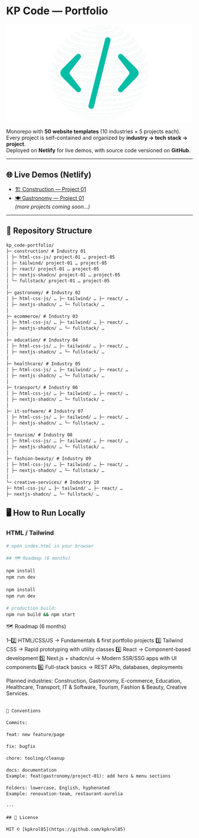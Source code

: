 # KP Code — Portfolio

![KP Code Logo](assets/LOGO-1200x630.png)

Monorepo with **50 website templates** (10 industries × 5 projects each).  
Every project is self-contained and organized by **industry → tech stack → project**.  
Deployed on **Netlify** for live demos, with source code versioned on **GitHub**.

---

## 🌐 Live Demos (Netlify)

- [🏗 Construction — Project 01](https://construction-project-01.netlify.app)  
- [🍽 Gastronomy — Project 01](https://gastronomy-project-01.netlify.app)  
*(more projects coming soon…)*

---

## 📂 Repository Structure

```
kp_code-portfolio/
├─ construction/ # Industry 01
│ ├─ html-css-js/ project-01 … project-05
│ ├─ tailwind/ project-01 … project-05
│ ├─ react/ project-01 … project-05
│ ├─ nextjs-shadcn/ project-01 … project-05
│ └─ fullstack/ project-01 … project-05
│
├─ gastronomy/ # Industry 02
│ ├─ html-css-js/ … ├─ tailwind/ … ├─ react/ …
│ ├─ nextjs-shadcn/ … └─ fullstack/ …
│
├─ ecommerce/ # Industry 03
│ ├─ html-css-js/ … ├─ tailwind/ … ├─ react/ …
│ ├─ nextjs-shadcn/ … └─ fullstack/ …
│
├─ education/ # Industry 04
│ ├─ html-css-js/ … ├─ tailwind/ … ├─ react/ …
│ ├─ nextjs-shadcn/ … └─ fullstack/ …
│
├─ healthcare/ # Industry 05
│ ├─ html-css-js/ … ├─ tailwind/ … ├─ react/ …
│ ├─ nextjs-shadcn/ … └─ fullstack/ …
│
├─ transport/ # Industry 06
│ ├─ html-css-js/ … ├─ tailwind/ … ├─ react/ …
│ ├─ nextjs-shadcn/ … └─ fullstack/ …
│
├─ it-software/ # Industry 07
│ ├─ html-css-js/ … ├─ tailwind/ … ├─ react/ …
│ ├─ nextjs-shadcn/ … └─ fullstack/ …
│
├─ tourism/ # Industry 08
│ ├─ html-css-js/ … ├─ tailwind/ … ├─ react/ …
│ ├─ nextjs-shadcn/ … └─ fullstack/ …
│
├─ fashion-beauty/ # Industry 09
│ ├─ html-css-js/ … ├─ tailwind/ … ├─ react/ …
│ ├─ nextjs-shadcn/ … └─ fullstack/ …
│
└─ creative-services/ # Industry 10
├─ html-css-js/ … ├─ tailwind/ … ├─ react/ …
├─ nextjs-shadcn/ … └─ fullstack/ …

```

## 🖥 How to Run Locally

### HTML / Tailwind
```bash
# open index.html in your browser

## 🗺 Roadmap (6 months)

npm install
npm run dev

npm install
npm run dev

# production build:
npm run build && npm start

```

🗺 Roadmap (6 months)

1–2️⃣ HTML/CSS/JS → Fundamentals & first portfolio projects
3️⃣ Tailwind CSS → Rapid prototyping with utility classes
4️⃣ React → Component-based development
5️⃣ Next.js + shadcn/ui → Modern SSR/SSG apps with UI components
6️⃣ Full-stack basics → REST APIs, databases, deployments

Planned industries:
Construction, Gastronomy, E-commerce, Education, Healthcare, Transport, IT & Software, Tourism, Fashion & Beauty, Creative Services.

```

📏 Conventions

Commits:

feat: new feature/page

fix: bugfix

chore: tooling/cleanup

docs: documentation
Example: feat(gastronomy/project-01): add hero & menu sections

Folders: lowercase, English, hyphenated
Example: renovation-team, restaurant-aurelia

---

## 📜 License

MIT © [kpkrol85](https://github.com/kpkrol85)

